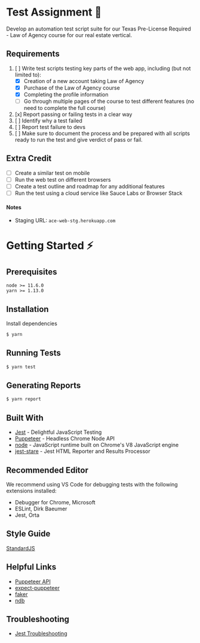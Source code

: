 # Test Assignment 🚀
Develop an automation test script suite for our Texas Pre-License Required - Law of Agency course for our real estate vertical.

## Requirements
1. [ ] Write test scripts testing key parts of the web app, including (but not limited to):
    - [x] Creation of a new account taking Law of Agency
    - [x] Purchase of the Law of Agency course
    - [x] Completing the profile information
    - [ ] Go through multiple pages of the course to test different features (no need to complete the full course)
2. [x] Report passing or failing tests in a clear way
3. [ ] Identify why a test failed
4. [ ] Report test failure to devs
5. [ ] Make sure to document the process and be prepared with all scripts ready to run the test
and give verdict of pass or fail.

## Extra Credit
- [ ] Create a similar test on mobile
- [ ] Run the web test on different browsers
- [ ] Create a test outline and roadmap for any additional features
- [ ] Run the test using a cloud service like Sauce Labs or Browser Stack

#### Notes
- Staging URL: `ace-web-stg.herokuapp.com`

# Getting Started ⚡️

## Prerequisites
```
node >= 11.6.0
yarn >= 1.13.0
```

## Installation

Install dependencies
```bash
$ yarn
```

## Running Tests
```bash
$ yarn test
```

## Generating Reports
```bash
$ yarn report
```

## Built With
- [Jest](https://jestjs.io/) - Delightful JavaScript Testing
- [Puppeteer](https://pptr.dev/) - Headless Chrome Node API
- [node](https://nodejs.org/en/) - JavaScript runtime built on Chrome's V8 JavaScript engine
- [jest-stare](https://dkelosky.github.io/jest-stare/) - Jest HTML Reporter and Results Processor

## Recommended Editor
We recommend using VS Code for debugging tests with the following extensions installed:
- Debugger for Chrome, Microsoft
- ESLint, Dirk Baeumer
- Jest, Orta

## Style Guide
[StandardJS](https://standardjs.com/)

## Helpful Links
- [Puppeteer API](https://github.com/GoogleChrome/puppeteer/blob/v1.12.2/docs/api.md)
- [expect-puppeteer](https://github.com/smooth-code/jest-puppeteer/tree/master/packages/expect-puppeteer)
- [faker](https://github.com/Marak/faker.js)
- [ndb](https://github.com/GoogleChromeLabs/ndb)

## Troubleshooting
 - [Jest Troubleshooting](https://jestjs.io/docs/en/troubleshooting)
